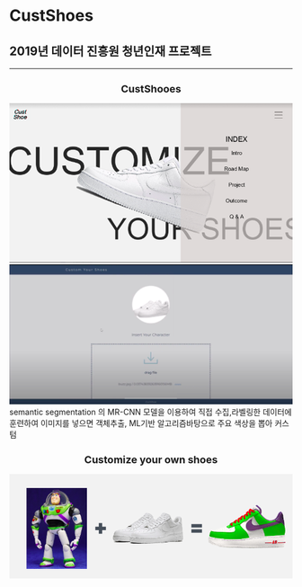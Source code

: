 # CustShoes
## 2019년 데이터 진흥원 청년인재 프로젝트

---

<div align="center">
  <h2 style='font-weight: bold; font-size:18px;'>CustShooes</h2>
  <img src='img/1.png' width=900 />
   <img src='img/web.png' width=900 />
  </a>
  </div>
 semantic segmentation 의 MR-CNN 모델을 이용하여 직접 수집,라벨링한 데이터에 훈련하여 이미지를 넣으면 객체추출, ML기반 알고리즘바탕으로 주요 색상을 뽑아 커스텀

<div align="center">
    <h2 style='font-weight: bold; font-size:18px;'>Customize your own shoes </h2>
    <img src='img/2.png'width=900 />
  </a>
</div>
<br/>



